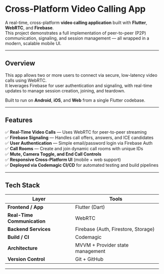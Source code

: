 # Cross-Platform Video Calling App

A real-time, cross-platform **video calling application** built with **Flutter**, **WebRTC**, and **Firebase**.  
This project demonstrates a full implementation of peer-to-peer (P2P) communication, signaling, and session management — all wrapped in a modern, scalable mobile UI.

---

## Overview

This app allows two or more users to connect via secure, low-latency video calls using WebRTC.  
It leverages Firebase for user authentication and signaling, with real-time updates to manage session creation, joining, and teardown.

Built to run on **Android**, **iOS**, and **Web** from a single Flutter codebase.

---

## Features

✅ **Real-Time Video Calls** — Uses WebRTC for peer-to-peer streaming  
✅ **Firebase Signaling** — Handles call offers, answers, and ICE candidates  
✅ **User Authentication** — Simple email/password login via Firebase Auth  
✅ **Call Rooms** — Create and join dynamic call rooms with unique IDs  
✅ **Mute, Camera Toggle, and End Call Controls**  
✅ **Responsive Cross-Platform UI** (mobile + web support)  
✅ **Deployed via Codemagic CI/CD** for automated testing and build pipelines

---

## Tech Stack

| Layer | Tools |
|-------|--------|
| **Frontend / App** | Flutter (Dart) |
| **Real-Time Communication** | WebRTC |
| **Backend Services** | Firebase (Auth, Firestore, Storage) |
| **Build / CI** | Codemagic |
| **Architecture** | MVVM + Provider state management |
| **Version Control** | Git + GitHub |

---


